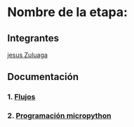 # Nombre de la etapa:

## Integrantes
 [jesus Zuluaga]()

## Documentación

### 1. [Flujos](/G04/flujos/flows.json)

### 2. [Programación micropython](/G04/micropython/test.py)



